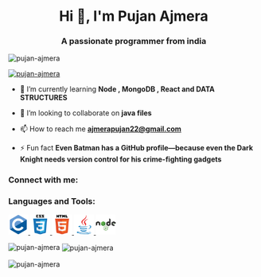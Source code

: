 <h1 align="center">Hi 👋, I'm Pujan Ajmera</h1>
<h3 align="center">A passionate programmer from india</h3>

<p align="left"> <img src="https://komarev.com/ghpvc/?username=pujan-ajmera&label=Profile%20views&color=0e75b6&style=flat" alt="pujan-ajmera" /> </p>

<p align="left"> <a href="https://github.com/ryo-ma/github-profile-trophy"><img src="https://github-profile-trophy.vercel.app/?username=pujan-ajmera" alt="pujan-ajmera" /></a> </p>

- 🌱 I’m currently learning **Node , MongoDB , React and DATA STRUCTURES**

- 👯 I’m looking to collaborate on **java files**

- 📫 How to reach me **ajmerapujan22@gmail.com**

- ⚡ Fun fact **Even Batman has a GitHub profile—because even the Dark Knight needs version control for his crime-fighting gadgets**

<h3 align="left">Connect with me:</h3>
<p align="left">
</p>

<h3 align="left">Languages and Tools:</h3>
<p align="left"> <a href="https://www.cprogramming.com/" target="_blank" rel="noreferrer"> <img src="https://raw.githubusercontent.com/devicons/devicon/master/icons/c/c-original.svg" alt="c" width="40" height="40"/> </a> <a href="https://www.w3schools.com/css/" target="_blank" rel="noreferrer"> <img src="https://raw.githubusercontent.com/devicons/devicon/master/icons/css3/css3-original-wordmark.svg" alt="css3" width="40" height="40"/> </a> <a href="https://www.w3.org/html/" target="_blank" rel="noreferrer"> <img src="https://raw.githubusercontent.com/devicons/devicon/master/icons/html5/html5-original-wordmark.svg" alt="html5" width="40" height="40"/> </a> <a href="https://www.java.com" target="_blank" rel="noreferrer"> <img src="https://raw.githubusercontent.com/devicons/devicon/master/icons/java/java-original.svg" alt="java" width="40" height="40"/> </a> <a href="https://nodejs.org" target="_blank" rel="noreferrer"> <img src="https://raw.githubusercontent.com/devicons/devicon/master/icons/nodejs/nodejs-original-wordmark.svg" alt="nodejs" width="40" height="40"/> </a> </p>

<p><img align="left" src="https://github-readme-stats.vercel.app/api/top-langs?username=pujan-ajmera&show_icons=true&locale=en&layout=compact" alt="pujan-ajmera" /></p>

<p>&nbsp;<img align="center" src="https://github-readme-stats.vercel.app/api?username=pujan-ajmera&show_icons=true&locale=en" alt="pujan-ajmera" /></p>

<p><img align="center" src="https://github-readme-streak-stats.herokuapp.com/?user=pujan-ajmera&" alt="pujan-ajmera" /></p>

